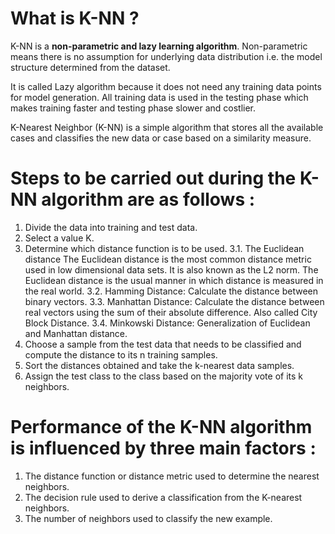 # What is K-NN ?
K-NN is a **non-parametric and lazy learning algorithm**. Non-parametric means there is no assumption for underlying data distribution i.e. the model structure determined from the dataset.
              
It is called Lazy algorithm because it does not need any training data points for model generation. All training data is used in the testing phase which makes training faster and testing phase slower and costlier.         
            
K-Nearest Neighbor (K-NN) is a simple algorithm that stores all the available cases and classifies the new data or case based on a similarity measure.
             
# Steps to be carried out during the K-NN algorithm are as follows :
1. Divide the data into training and test data.
2. Select a value K.
3. Determine which distance function is to be used.
3.1. The Euclidean distance
The Euclidean distance is the most common distance metric used in low dimensional data sets. It is also known as the L2 norm. The Euclidean distance is the usual manner in which distance is measured in the real world.
3.2. Hamming Distance: Calculate the distance between binary vectors.
3.3. Manhattan Distance: Calculate the distance between real vectors using the sum of their absolute difference. Also called City Block Distance.
3.4. Minkowski Distance: Generalization of Euclidean and Manhattan distance.
4. Choose a sample from the test data that needs to be classified and compute the distance to its n training samples.
5. Sort the distances obtained and take the k-nearest data samples.
6. Assign the test class to the class based on the majority vote of its k neighbors.

          
# Performance of the K-NN algorithm is influenced by three main factors :
1. The distance function or distance metric used to determine the nearest neighbors.
2. The decision rule used to derive a classification from the K-nearest neighbors.
3. The number of neighbors used to classify the new example.
